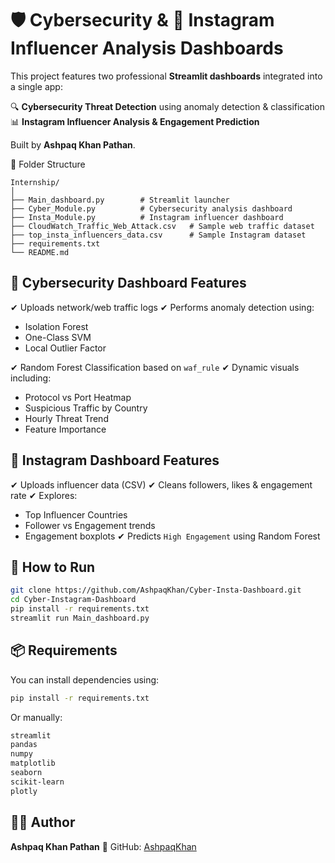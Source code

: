 # 🛡️ Cybersecurity & 📸 Instagram Influencer Analysis Dashboards

This project features two professional **Streamlit dashboards** integrated into a single app:

 🔍 **Cybersecurity Threat Detection** using anomaly detection & classification
 📊 **Instagram Influencer Analysis & Engagement Prediction**

Built by **Ashpaq Khan Pathan**.


📁 Folder Structure

```plaintext
Internship/
│
├── Main_dashboard.py        # Streamlit launcher
├── Cyber_Module.py          # Cybersecurity analysis dashboard
├── Insta_Module.py          # Instagram influencer dashboard
├── CloudWatch_Traffic_Web_Attack.csv   # Sample web traffic dataset
├── top_insta_influencers_data.csv      # Sample Instagram dataset
├── requirements.txt
└── README.md
```



## 🧠 Cybersecurity Dashboard Features

✔ Uploads network/web traffic logs
✔ Performs anomaly detection using:

* Isolation Forest
* One-Class SVM
* Local Outlier Factor

✔ Random Forest Classification based on `waf_rule`
✔ Dynamic visuals including:

* Protocol vs Port Heatmap
* Suspicious Traffic by Country
* Hourly Threat Trend
* Feature Importance



## 📸 Instagram Dashboard Features

✔ Uploads influencer data (CSV)
✔ Cleans followers, likes & engagement rate
✔ Explores:

* Top Influencer Countries
* Follower vs Engagement trends
* Engagement boxplots
  ✔ Predicts `High Engagement` using Random Forest



## 🚀 How to Run

```bash
git clone https://github.com/AshpaqKhan/Cyber-Insta-Dashboard.git
cd Cyber-Instagram-Dashboard
pip install -r requirements.txt
streamlit run Main_dashboard.py
```



## 📦 Requirements

You can install dependencies using:

```bash
pip install -r requirements.txt
```

Or manually:

```txt
streamlit
pandas
numpy
matplotlib
seaborn
scikit-learn
plotly
```



## 🧑‍💻 Author

**Ashpaq Khan Pathan**
🔗 GitHub: [AshpaqKhan](https://github.com/AshpaqKhan)


